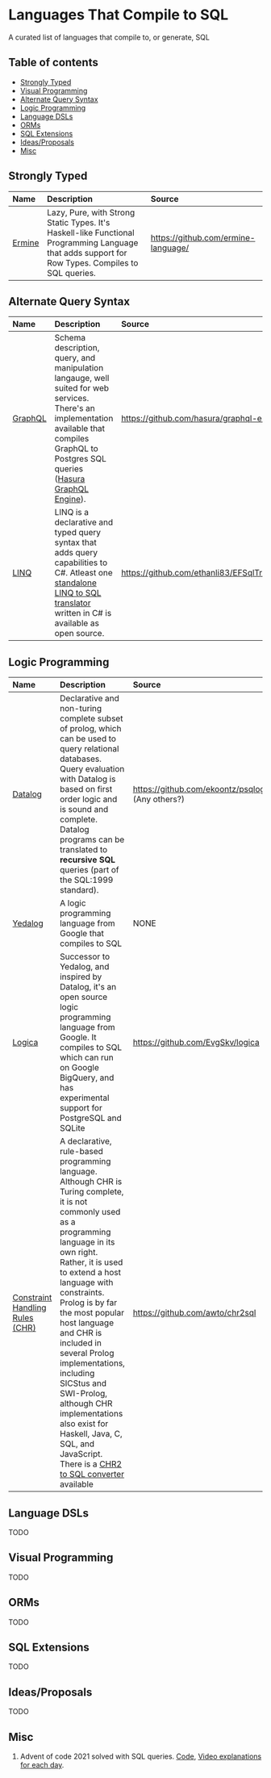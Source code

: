 # Languages That Compile to SQL
A curated list of languages that compile to, or generate, SQL

## Table of contents

- [Strongly Typed](#strongly-typed)
- [Visual Programming](#visual-programming)
- [Alternate Query Syntax](#alternate-query-syntax)
- [Logic Programming](#logic-programming)
- [Language DSLs](#language-dsls)
- [ORMs](#orms)
- [SQL Extensions](#sql-extensions)
- [Ideas/Proposals](#ideasproposals)
- [Misc](#misc)

## Strongly Typed

| Name | Description | Source |
| :---- | :---- | :---- |
| [Ermine](https://ermine-language.github.io/) | Lazy, Pure, with Strong Static Types. It's Haskell-like Functional Programming Language that adds support for Row Types. Compiles to SQL queries. | https://github.com/ermine-language/ |

## Alternate Query Syntax

| Name | Description | Source |
| :---- | :---- | :---- |
| [GraphQL](https://graphql.org/) | Schema description, query, and manipulation langauge, well suited for web services. There's an implementation available that compiles GraphQL to Postgres SQL queries ([Hasura GraphQL Engine](https://github.com/hasura/graphql-engine)). | https://github.com/hasura/graphql-engine |
| [LINQ](https://docs.microsoft.com/en-us/dotnet/csharp/programming-guide/concepts/linq/) | LINQ is a declarative and typed query syntax that adds query capabilities to C#. Atleast one [standalone LINQ to SQL translator](https://github.com/ethanli83/EFSqlTranslator) written in C# is available as open source. | https://github.com/ethanli83/EFSqlTranslator |


## Logic Programming

| Name | Description | Source |
| :---- | :---- | :---- |
| [Datalog](https://en.wikipedia.org/wiki/Datalog) | Declarative and non-turing complete subset of prolog, which can be used to query relational databases. Query evaluation with Datalog is based on first order logic and is sound and complete. Datalog programs can be translated to **recursive SQL** queries (part of the SQL:1999 standard). | https://github.com/ekoontz/psqlog (Any others?) |
| [Yedalog](https://research.google/pubs/pub43462/) | A logic programming language from Google that compiles to SQL | NONE |
| [Logica](https://logica.dev/) | Successor to Yedalog, and inspired by Datalog, it's an open source logic programming language from Google. It compiles to SQL which can run on Google BigQuery, and has experimental support for PostgreSQL and SQLite | https://github.com/EvgSkv/logica |
| [Constraint Handling Rules (CHR)](https://en.wikipedia.org/wiki/Constraint_Handling_Rules) | A declarative, rule-based programming language. Although CHR is Turing complete, it is not commonly used as a programming language in its own right. Rather, it is used to extend a host language with constraints. Prolog is by far the most popular host language and CHR is included in several Prolog implementations, including SICStus and SWI-Prolog, although CHR implementations also exist for Haskell, Java, C, SQL, and JavaScript. There is a [CHR2 to SQL converter](https://github.com/awto/chr2sql) available | https://github.com/awto/chr2sql |


## Language DSLs

TODO

## Visual Programming

TODO

## ORMs

TODO

## SQL Extensions

TODO

## Ideas/Proposals

TODO

## Misc

1. Advent of code 2021 solved with SQL queries. [Code](https://github.com/mitchellh/advent-2021-sql), [Video explanations for each day](https://youtube.com/playlist?list=PL4z1WbdlT5GJqdGnuvoqw4dOdB2etJ6sd).
